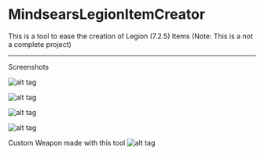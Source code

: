 # MindsearsLegionItemCreator
This is a tool to ease the creation of Legion (7.2.5) Items (Note: This is a not a complete project)  

_________________________________________________________________________________________  

Screenshots  

![alt tag](https://s3.postimg.org/scf1pxnsz/image.png)

![alt tag](https://s11.postimg.org/knymlphv7/image.png)

![alt tag](https://s4.postimg.org/4bdjt9ef1/image.png)

![alt tag](https://s17.postimg.org/b3v73u90v/image.png)

Custom Weapon made with this tool
![alt tag](https://s30.postimg.org/s645nm71t/test_weapon.jpg)
